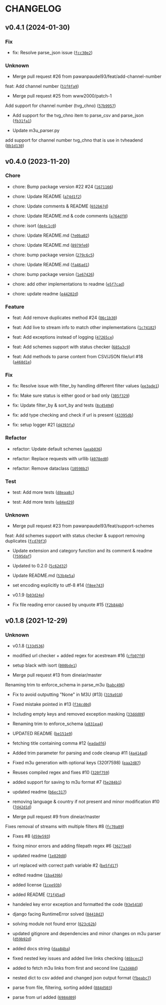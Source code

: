 # CHANGELOG

## v0.4.1 (2024-01-30)

### Fix

* fix: Resolve parse_json issue ([`fcc30e2`](https://github.com/pawanpaudel93/m3u-parser/commit/fcc30e22e402266486dfcfd62a15fe795039f565))

### Unknown

* Merge pull request #26 from pawanpaudel93/feat/add-channel-number

feat: Add channel number ([`51f8fa9`](https://github.com/pawanpaudel93/m3u-parser/commit/51f8fa9fb894c751471da9b2ebe51428a9e69e94))

* Merge pull request #25 from www2000/patch-1

Add support for channel number (tvg_chno) ([`57b9957`](https://github.com/pawanpaudel93/m3u-parser/commit/57b9957fc883e5fb02a6ef42a101fe1eac238216))

* Add support for the tvg_chno item to parse_csv and parse_json ([`fb31fa1`](https://github.com/pawanpaudel93/m3u-parser/commit/fb31fa19d4b1e62af31427d227b9101a7bc3e2d7))

* Update m3u_parser.py

add support for channel number tvg_chno that is use in tvheadend ([`8b1d130`](https://github.com/pawanpaudel93/m3u-parser/commit/8b1d1300cf2b0f9d5b3112901a18954b5049a65d))

## v0.4.0 (2023-11-20)

### Chore

* chore: Bump package version #22 #24 ([`1671166`](https://github.com/pawanpaudel93/m3u-parser/commit/16711663ecd3826a6a4af416e145b0021f96ae6e))

* chore: Update README ([`a74d1f2`](https://github.com/pawanpaudel93/m3u-parser/commit/a74d1f29a10bf2bd0528afa1765d572bddb7ebb6))

* chore: Update comments &amp; README ([`652b67d`](https://github.com/pawanpaudel93/m3u-parser/commit/652b67d698103fd6c659379afa97fb3675d0a460))

* chore: Update README.md &amp; code comments ([`e764df0`](https://github.com/pawanpaudel93/m3u-parser/commit/e764df0445f6cfbb3fab2077a21578496261734d))

* chore: isort ([`de4c1c0`](https://github.com/pawanpaudel93/m3u-parser/commit/de4c1c077ab6133b04571aa3b813ff1e453073ba))

* chore: Update README.md ([`7e0ba02`](https://github.com/pawanpaudel93/m3u-parser/commit/7e0ba02dd13e769e0c375a0bbff5f9dea624d778))

* chore: Update README.md ([`8979fe0`](https://github.com/pawanpaudel93/m3u-parser/commit/8979fe0930a026f59839c847312191acfe61658e))

* chore: bump package version ([`279c6c5`](https://github.com/pawanpaudel93/m3u-parser/commit/279c6c572ec736a2dd57d1adb49540880f3d8363))

* chore: Update README.md ([`fa46ad1`](https://github.com/pawanpaudel93/m3u-parser/commit/fa46ad1d783da85e83054bc485666542389d5f83))

* chore: bump package version ([`1e67426`](https://github.com/pawanpaudel93/m3u-parser/commit/1e674264b5cc8cfe63c821e401cfc48bd7538e5c))

* chore: add other implementations to readme ([`e5f7cad`](https://github.com/pawanpaudel93/m3u-parser/commit/e5f7cad6a972a989d28dad107df02b27c919fafe))

* chore: update readme ([`e44202d`](https://github.com/pawanpaudel93/m3u-parser/commit/e44202de8f820c45c6b21469e2b5905357196535))

### Feature

* feat: Add remove duplicates method #24 ([`86c1b30`](https://github.com/pawanpaudel93/m3u-parser/commit/86c1b308b6007e2434755a089739580b288bea49))

* feat: Add live to stream info to match other implementations ([`1c74182`](https://github.com/pawanpaudel93/m3u-parser/commit/1c74182e88b82b0b0ee4a037748ef13cb443429e))

* feat: Add exceptions instead of logging ([`47265ce`](https://github.com/pawanpaudel93/m3u-parser/commit/47265ce68e51e440d1daff16e4c77c4caa4d8782))

* feat: Add schemes support with status checker ([`685a3c9`](https://github.com/pawanpaudel93/m3u-parser/commit/685a3c9e8277b897c4a22d7cdef582bf01fa473a))

* feat: Add methods to parse content from CSV/JSON file/url #18 ([`a468d1e`](https://github.com/pawanpaudel93/m3u-parser/commit/a468d1e06dc52cd1f072b2ef151c41a7451f41c3))

### Fix

* fix: Resolve issue with filter_by handling different filter values ([`ee3ade1`](https://github.com/pawanpaudel93/m3u-parser/commit/ee3ade1900b73010213d46c06bc6674728b23a84))

* fix: Make sure status is either good or bad only ([`305f329`](https://github.com/pawanpaudel93/m3u-parser/commit/305f3293ed00fe01a07b42571ccd9f7c8fcc97e3))

* fix: Update filter_by &amp; sort_by and tests ([`8c45494`](https://github.com/pawanpaudel93/m3u-parser/commit/8c454940a4aee5da5393e98bbbaeb59bcc617b69))

* fix: add type checking and check if url is present ([`43395db`](https://github.com/pawanpaudel93/m3u-parser/commit/43395db6edbcde3fda7e51f95503e84dbc770683))

* fix: setup logger #21 ([`d4393fa`](https://github.com/pawanpaudel93/m3u-parser/commit/d4393fa23b8d5e38d5539c55ea772800d3223e88))

### Refactor

* refactor: Update default schemes ([`aeab036`](https://github.com/pawanpaudel93/m3u-parser/commit/aeab036007143670f997f39aca5e59b8f4fecd4c))

* refactor: Replace requests with urllib ([`4078ed0`](https://github.com/pawanpaudel93/m3u-parser/commit/4078ed013e4a542427e89fcdee7ddf457b8701d1))

* refactor: Remove dataclass ([`10598b2`](https://github.com/pawanpaudel93/m3u-parser/commit/10598b225c28e9e995f2457877fa73475ff0c376))

### Test

* test: Add more tests ([`d8eaa8c`](https://github.com/pawanpaudel93/m3u-parser/commit/d8eaa8cddc2d06f116cf07eb378dbae79a29649c))

* test: Add more tests ([`e84ed29`](https://github.com/pawanpaudel93/m3u-parser/commit/e84ed299a39b6387731815c638d52f14b92b2231))

### Unknown

* Merge pull request #23 from pawanpaudel93/feat/support-schemes

feat: Add schemes support with status checker &amp; support removing duplicates ([`fcd70f3`](https://github.com/pawanpaudel93/m3u-parser/commit/fcd70f300781e06798e335046dba19d3f51b2363))

* Update extension and category function and its comment &amp; readme ([`7595daf`](https://github.com/pawanpaudel93/m3u-parser/commit/7595daf546e2aee50381fc0c1cbfd65c6bcd5b58))

* Updated to 0.2.0 ([`5c62d32`](https://github.com/pawanpaudel93/m3u-parser/commit/5c62d32802d3b1d68c847735444bdee375c055a3))

* Update README.md ([`53b4e5a`](https://github.com/pawanpaudel93/m3u-parser/commit/53b4e5afc51a8447402f033049cfc0d90bacf519))

* set encoding explicitly to utf-8 #14 ([`f8ee743`](https://github.com/pawanpaudel93/m3u-parser/commit/f8ee7431e791d97fce4460ba48d6526deb167b58))

* v0.1.9 ([`b03d24e`](https://github.com/pawanpaudel93/m3u-parser/commit/b03d24ef2d078f730ddee68729bd86e8c12b6eb2))

* Fix file reading error caused by unquote #15 ([`f2b844b`](https://github.com/pawanpaudel93/m3u-parser/commit/f2b844bb48e569291899380a154dde9a26c6c669))

## v0.1.8 (2021-12-29)

### Unknown

* v0.1.8 ([`133d536`](https://github.com/pawanpaudel93/m3u-parser/commit/133d536e28dd28a3f18cde54f39c5f6335e4e9b3))

* modified url checker + added regex for acestream #16 ([`cfb07f0`](https://github.com/pawanpaudel93/m3u-parser/commit/cfb07f0353d828380d44ee8869eed295b28b64db))

* setup black with isort ([`000bde1`](https://github.com/pawanpaudel93/m3u-parser/commit/000bde13656264ca93b445e4f3529ec7c376e5a7))

* Merge pull request #13 from dineiar/master

Renaming trim to enforce_schema in parse_m3u ([`babc496`](https://github.com/pawanpaudel93/m3u-parser/commit/babc496a77f29103a2536fde2a5fa1df40057ef0))

* Fix to avoid outputting &#34;None&#34; in M3U (#13) ([`319a918`](https://github.com/pawanpaudel93/m3u-parser/commit/319a918bc79ef2d47a0d07ec913ffaa28d3c37c6))

* Fixed mistake pointed in #13 ([`f34cd0d`](https://github.com/pawanpaudel93/m3u-parser/commit/f34cd0d7221260bbbda52b655b531de95eddcbab))

* Including empty keys and removed exception masking ([`33ddd09`](https://github.com/pawanpaudel93/m3u-parser/commit/33ddd099effa945b7332069e9cc26c883093d0f4))

* Renaming trim to enforce_schema ([`e831ea4`](https://github.com/pawanpaudel93/m3u-parser/commit/e831ea42411e01ea9b1fe036c5853c8938a88ea0))

* UPDATED README ([`be151e9`](https://github.com/pawanpaudel93/m3u-parser/commit/be151e95d71a26aeea3f32755194c1e687cb2e78))

* fetching title containing comma #12 ([`eadadf6`](https://github.com/pawanpaudel93/m3u-parser/commit/eadadf69bc8521b2cf31c9b4ea7b8bc47edd3320))

* Added trim parameter for parsing and code cleanup #11 ([`4a414ad`](https://github.com/pawanpaudel93/m3u-parser/commit/4a414ad9cd143d4703d5e71c1d4d7d5a1885fdb7))

* Fixed m3u generation with optional keys (320f7598) ([`eaa2d87`](https://github.com/pawanpaudel93/m3u-parser/commit/eaa2d87a8f41766a080c7a674657d9de3d4fb589))

* Reuses compiled regex and fixes #10 ([`320f759`](https://github.com/pawanpaudel93/m3u-parser/commit/320f7598fb6450253b12d9ace362672557c2687b))

* added support for saving to m3u format #7 ([`5e284b1`](https://github.com/pawanpaudel93/m3u-parser/commit/5e284b18f0087f854a62522f239e1646d81fb972))

* updated readme ([`b6ec317`](https://github.com/pawanpaudel93/m3u-parser/commit/b6ec317e19ad0c6fd084f4a1d0a2bdf885572605))

* removing language &amp; country if not present and minor modification #10 ([`7d42d1d`](https://github.com/pawanpaudel93/m3u-parser/commit/7d42d1d23eebaf2aefea34e3ed424f5c99210f4c))

* Merge pull request #9 from dineiar/master

Fixes removal of streams with multiple filters #8 ([`fc70a89`](https://github.com/pawanpaudel93/m3u-parser/commit/fc70a897b7c2baded79f1a687c0fd73ac6644168))

* Fixes #8 ([`d59e593`](https://github.com/pawanpaudel93/m3u-parser/commit/d59e59357bc5d12bf248f2ac25d86fcd1780ec29))

* fixing minor errors and adding filepath regex #6 ([`36273e0`](https://github.com/pawanpaudel93/m3u-parser/commit/36273e0c3cdfd3fc595361947509c98e234920b7))

* updated readme ([`1e820d8`](https://github.com/pawanpaudel93/m3u-parser/commit/1e820d8e3e4269a417259f6f2a4b9b90b30f88f6))

* url replaced with correct path variable #2 ([`be5fd17`](https://github.com/pawanpaudel93/m3u-parser/commit/be5fd174bb955434499ff4eb4330a222c5631984))

* edited readme ([`1ba439b`](https://github.com/pawanpaudel93/m3u-parser/commit/1ba439b903e1428c759a4814eebb15ed1989fc7e))

* added license ([`1cee93b`](https://github.com/pawanpaudel93/m3u-parser/commit/1cee93b9c8d019378c72afd91953c008da60d041))

* added README ([`71f45ad`](https://github.com/pawanpaudel93/m3u-parser/commit/71f45ad7e2be5ca34b7cffd1baafce2f920ee0ef))

* handeled key error exception and formatted the code ([`93e5418`](https://github.com/pawanpaudel93/m3u-parser/commit/93e54186934cd2a2a19ba862952a1021b5e4c4cf))

* django facing RuntimeError solved ([`04410d2`](https://github.com/pawanpaudel93/m3u-parser/commit/04410d21fe8ecd683d3b8b91e556596d6b769ad5))

* solving module not found error ([`623c62b`](https://github.com/pawanpaudel93/m3u-parser/commit/623c62beabe689b0b340e688349067750eedbd49))

* updated gitignore and dependencies and minor changes on m3u parser ([`d59b92d`](https://github.com/pawanpaudel93/m3u-parser/commit/d59b92dfc68d092521c75e3069f54e3b2b9ae02f))

* added docs string ([`daa84ba`](https://github.com/pawanpaudel93/m3u-parser/commit/daa84bab599d4fb038aec741c6b9e4fd6f5705dd))

* fixed nested key issues and added live links checking ([`46bcec2`](https://github.com/pawanpaudel93/m3u-parser/commit/46bcec2ea8b32912ff9fe126650e7e6ad2a86b8c))

* added to fetch m3u links from first and second line ([`2a3d48d`](https://github.com/pawanpaudel93/m3u-parser/commit/2a3d48d2009bed540fa7d332af5dbe4b6f7265ed))

* nested dict to csv added and changed json output format ([`fbeabc7`](https://github.com/pawanpaudel93/m3u-parser/commit/fbeabc7cf155d59618d0c64f6c5cf73f5a00641a))

* parse from file, filtering, sorting added ([`884d503`](https://github.com/pawanpaudel93/m3u-parser/commit/884d50363eef77bf7d42c6df50e86d39ff504178))

* parse from url added ([`6984d09`](https://github.com/pawanpaudel93/m3u-parser/commit/6984d09fa852be95e607b773d4c49fe5d2116c75))
